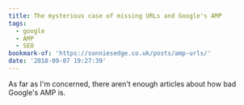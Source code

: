 ```yaml
---
title: The mysterious case of missing URLs and Google's AMP
tags:
  - google
  - AMP
  - SEO
bookmark-of: 'https://sonniesedge.co.uk/posts/amp-urls/'
date: '2018-09-07 19:27:39'
---
```

As far as I'm concerned, there aren't enough articles about how bad Google's AMP is. 
